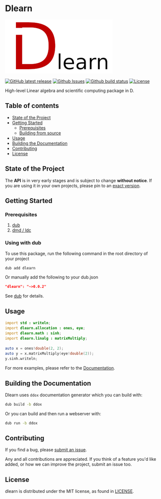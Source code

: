 # Dlearn

![Dlearn logo](logo.png)

[![GitHub latest release](https://img.shields.io/github/release/rjkilpatrick/dlearn.svg?maxAge=86400&style=flat-square)](https://github.com/rjkilpatrick/dlearn/releases)
[![Github Issues](https://img.shields.io/github/issues/rjkilpatrick/dlearn?style=flat-square)](https://github.com/rjkilpatrick/dlearn/issues)
[![Github build status](https://img.shields.io/github/workflow/status/rjkilpatrick/dlearn/Run%20all%20dub%20unit%20tests?style=flat-square)](https://github.com/rjkilpatrick/dlearn/actions/workflows/unit-test.yml)
[![License](https://img.shields.io/github/license/rjkilpatrick/dlearn?style=flat-square)](https://github.com/rjkilpatrick/dlearn/blob/main/LICENSE)

High-level Linear algebra and scientific computing package in D.

## Table of contents

- [State of the Project](#state-of-the-project)
- [Getting Started](#getting-started)
  - [Prerequisites](#prerequisites)
  - [Building from source](#building-from-source)
- [Usage](#usage)
- [Building the Documentation](#building-the-documentation)
- [Contributing](#contributing)
- [License](#license)

## State of the Project

The **API** is in very early stages and is subject to change **without notice**.
If you are using it in your own projects, please pin to an [exact version](https://github.com/dlang/dub/wiki/Version-management).

## Getting Started

### Prerequisites

1. [dub](https://dub.pm/)
1. [dmd / ldc](https://dlang.org/download.html)

### Using with dub

To use this package, run the following command in the root directory of your project

```sh
dub add dlearn
```

Or manually add the following to your dub.json

```json
"dlearn": "~>0.0.2"
```

See [dub](https://code.dlang.org/packages/dlearn) for details.

## Usage

```d
import std : writeln;
import dlearn.allocation : ones, eye;
import dlearn.math : sinh;
import dlearn.linalg : matrixMultiply;

auto x = ones!double(2, 2);
auto y = x.matrixMultiply(eye!double(2));
y.sinh.writeln;
```

For more examples, please refer to the [Documentation](https://rjkilpatrick.github.io/dlearn/).

## Building the Documentation

Dlearn uses `ddox` documentation generator which you can build with:

```sh
dub build -b ddox
```

Or you can build and then run a webserver with:

```sh
dub run -b ddox
```

## Contributing

If you find a bug, please [submit an issue](https://github.com/rjkilpatrick/dlearn/issues).

Any and all contributions are appreciated.
If you think of a feature you'd like added, or how we can improve the project, submit an issue too.

## License

dlearn is distributed under the MIT license, as found in [LICENSE](LICENSE).
